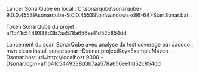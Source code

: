 Lancer SonarQube en local : C:\sonarqube\sonarqube-9.0.0.45539\sonarqube-9.0.0.45539\bin\windows-x86-64>StartSonar.bat

Token SonarQube du projet : af1b41c5449338d3b7aa578a656ee11d52c854dd

Lancement du scan SonarQube avec analyse du test coverage par Jacoco : mvn clean install sonar:sonar -Dsonar.projectKey=ExampleMaven -Dsonar.host.url=http://localhost:9000 -Dsonar.login=af1b41c5449338d3b7aa578a656ee11d52c854dd
